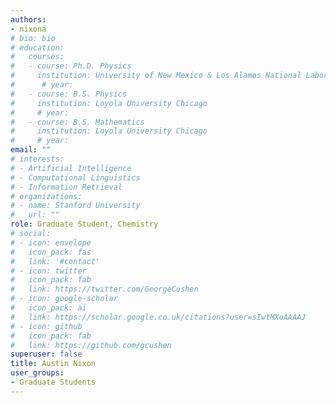 ```yaml
---
authors:
- nixona
# bio: bio
# education:
#   courses:
#   - course: Ph.D. Physics
#     institution: University of New Mexico & Los Alamos National Laboratory
#      # year: 
#   - course: B.S. Physics
#     institution: Loyola University Chicago
#     # year: 
#   - course: B.S. Mathematics
#     institution: Loyola University Chicago
#     # year: 
email: ""
# interests:
# - Artificial Intelligence
# - Computational Linguistics
# - Information Retrieval
# organizations:
# - name: Stanford University
#   url: ""
role: Graduate Student, Chemistry
# social:
# - icon: envelope
#   icon_pack: fas
#   link: '#contact'
# - icon: twitter
#   icon_pack: fab
#   link: https://twitter.com/GeorgeCushen
# - icon: google-scholar
#   icon_pack: ai
#   link: https://scholar.google.co.uk/citations?user=sIwtMXoAAAAJ
# - icon: github
#   icon_pack: fab
#   link: https://github.com/gcushen
superuser: false
title: Austin Nixon
user_groups:
- Graduate Students
---
```



